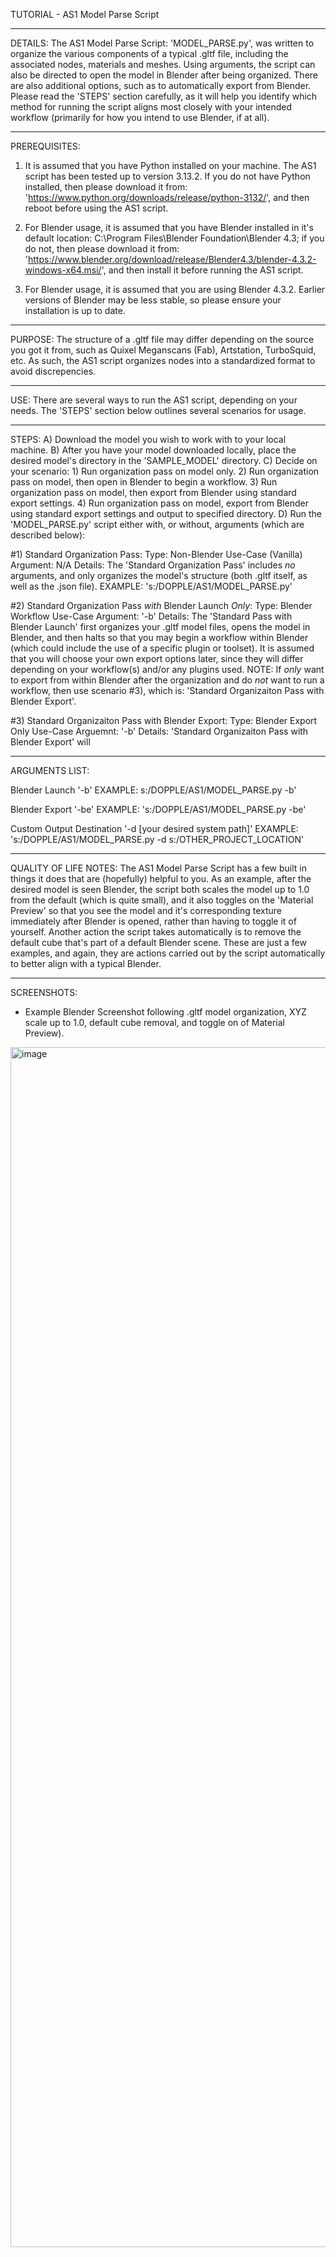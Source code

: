 TUTORIAL - AS1 Model Parse Script 
_______________________________________________________________________________________________________________________________________________
DETAILS:
The AS1 Model Parse Script: 'MODEL_PARSE.py', was written to organize the various components of a typical .gltf file, including the associated 
nodes, materials and meshes. Using arguments, the script can also be directed to open the model in Blender after being organized. There are
also additional options, such as to automatically export from Blender. Please read the 'STEPS' section carefully, as it will help you identify 
which method for running the script aligns most closely with your intended workflow (primarily for how you intend to use Blender, if at all).

_______________________________________________________________________________________________________________________________________________
PREREQUISITES:
1) It is assumed that you have Python installed on your machine. The AS1 script has been tested up to version 3.13.2. If you do not have
Python installed, then please download it from: 'https://www.python.org/downloads/release/python-3132/', and then reboot before using the AS1
script. 

2) For Blender usage, it is assumed that you have Blender installed in it's default location: C:\Program Files\Blender Foundation\Blender 4.3;
if you do not, then please download it from: 'https://www.blender.org/download/release/Blender4.3/blender-4.3.2-windows-x64.msi/', and then
install it before running the AS1 script.

3) For Blender usage, it is assumed that you are using Blender 4.3.2. Earlier versions of Blender may be less stable, so please ensure your
installation is up to date.

_______________________________________________________________________________________________________________________________________________
PURPOSE:
The structure of a .gltf file may differ depending on the source you got it from, such as Quixel Meganscans (Fab), Artstation, TurboSquid, 
etc. As such, the AS1 script organizes nodes into a standardized format to avoid discrepencies.

_______________________________________________________________________________________________________________________________________________
USE:
There are several ways to run the AS1 script, depending on your needs. The 'STEPS' section below outlines several scenarios for usage. 

_______________________________________________________________________________________________________________________________________________
STEPS:
A) Download the model you wish to work with to your local machine. 
B) After you have your model downloaded locally, place the desired model's directory in the 'SAMPLE_MODEL' directory.
C) Decide on your scenario:
    1) Run organization pass on model only.
    2) Run organization pass on model, then open in Blender to begin a workflow.
    3) Run organization pass on model, then export from Blender using standard export settings.
    4) Run organization pass on model, export from Blender using standard export settings and output to specified directory.
D) Run the 'MODEL_PARSE.py' script either with, or without, arguments (which are described below):


  #1) Standard Organization Pass:
  Type: Non-Blender Use-Case (Vanilla)
  Argument: N/A
  Details: The 'Standard Organization Pass' includes *no* arguments, and only organizes the model's structure (both .gltf itself, as well as
  the .json file).
    EXAMPLE: 
    's:/DOPPLE/AS1/MODEL_PARSE.py'

  #2) Standard Organization Pass *with* Blender Launch *Only*:
  Type: Blender Workflow Use-Case
  Argument: '-b'
  Details: The 'Standard Pass with Blender Launch' first organizes your .gltf model files, opens the model in Blender, and then halts so that
  you may begin a workflow within Blender (which could include the use of a specific plugin or toolset). It is assumed that you will choose 
  your own export options later, since they will differ depending on your workflow(s) and/or any plugins used. 
    NOTE: If *only* want to export from within Blender after the organization and do *not* want to run a workflow, 
          then use scenario #3), which is: 'Standard Organizaiton Pass with Blender Export'.   

  #3) Standard Organizaiton Pass with Blender Export:
  Type: Blender Export Only Use-Case
  Arguemnt: '-b'
  Details: 'Standard Organizaiton Pass with Blender Export' will 

_______________________________________________________________________________________________________________________________________________
ARGUMENTS LIST:

Blender Launch                '-b'
EXAMPLE:
        s:/DOPPLE/AS1/MODEL_PARSE.py -b'

Blender Export                '-be'
EXAMPLE:
        's:/DOPPLE/AS1/MODEL_PARSE.py -be'

Custom Output Destination     '-d [your desired system path]'
EXAMPLE:
        's:/DOPPLE/AS1/MODEL_PARSE.py -d s:/OTHER_PROJECT_LOCATION'


_______________________________________________________________________________________________________________________________________________
QUALITY OF LIFE NOTES:
The AS1 Model Parse Script has a few built in things it does that are (hopefully) helpful to you. As an example, after the desired model is
seen Blender, the script both scales the model up to 1.0 from the default (which is quite small), and it also toggles on the 'Material Preview'
so that you see the model and it's corresponding texture immediately after Blender is opened, rather than having to toggle it of yourself. 
Another action the script takes automatically is to remove the default cube that's part of a default Blender scene. These are just a few 
examples, and again, they are actions carried out by the script automatically to better align with a typical Blender. 

_______________________________________________________________________________________________________________________________________________
SCREENSHOTS:

- Example Blender Screenshot following .gltf model organization, XYZ scale up to 1.0, default cube removal, and toggle on of Material Preview).
<img width="1920" alt="image" src="https://github.com/user-attachments/assets/a8836e33-107a-48bd-81d1-5891ad9bbadc" />


